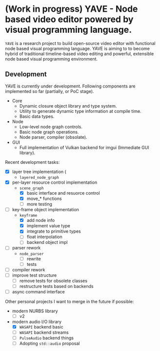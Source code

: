 # (Work in progress) YAVE - Node based video editor powered by visual programming language.

`YAVE` is a research project to build open-source video editor with functional node based visual programming language. YAVE is aiming to to become hybrid of traditional timeline-based video editing and powerful, extensible node based visual programming environment.

## Development   

YAVE is currently under development. Following components are implemented so far (partially, or PoC stage).  

* Core 
  - Dynamic closure object library and type system.
  - Utility to generate dynamic type information at compile time.
  - Basic data types.
* Node 
  - Low-level node graph controls.
  - Basic node graph operations.
  - Node parser, compiler (obsolate).
* GUI
  - Full implementation of Vulkan backend for imgui (Immediate GUI library).

Recent development tasks:
- [x] layer tree implementation (
    + `layered_node_graph`
- [x] per-layer resource control implementation 
    + `scene_graph`
        + [x] basic interface and resuorce control
        + [x] move_* functions
        + [ ] more testing
- [ ] key-frame object implementation
    + `keyframe`
        + [x] add node info
        + [x] implement value type
        + [x] integrate to primitive types
        + [ ] float interpolation
        + [ ] backend object impl
- [ ] parser rework
    + `node_parser`
        + [ ] rewrite
        + [ ] tests
- [ ] compiler rework
- [ ] improve test structure
    + [ ] remove tests for obsolete classes
    + [ ] restructure tests based on backends
- [ ] async command interface

Other personal projects I want to merge in the future if possible:
- modern NURBS library 
  + [ ] v2
- modern audio I/O library
  + [x] `WASAPI` backend basic
  + [ ] `WASAPI` backend streams
  + [ ] `PulseAudio` backend things
  + [ ] Adopting `std::audio` proposal